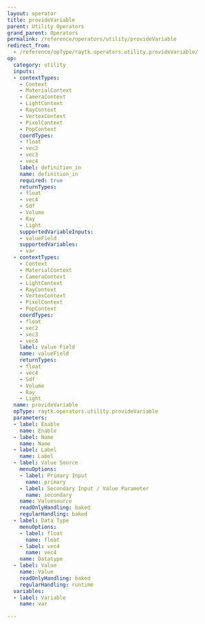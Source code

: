 ```yaml
---
layout: operator
title: provideVariable
parent: Utility Operators
grand_parent: Operators
permalink: /reference/operators/utility/provideVariable
redirect_from:
  - /reference/opType/raytk.operators.utility.provideVariable/
op:
  category: utility
  inputs:
  - contextTypes:
    - Context
    - MaterialContext
    - CameraContext
    - LightContext
    - RayContext
    - VertexContext
    - PixelContext
    - PopContext
    coordTypes:
    - float
    - vec2
    - vec3
    - vec4
    label: definition_in
    name: definition_in
    required: true
    returnTypes:
    - float
    - vec4
    - Sdf
    - Volume
    - Ray
    - Light
    supportedVariableInputs:
    - valueField
    supportedVariables:
    - var
  - contextTypes:
    - Context
    - MaterialContext
    - CameraContext
    - LightContext
    - RayContext
    - VertexContext
    - PixelContext
    - PopContext
    coordTypes:
    - float
    - vec2
    - vec3
    - vec4
    label: Value Field
    name: valueField
    returnTypes:
    - float
    - vec4
    - Sdf
    - Volume
    - Ray
    - Light
  name: provideVariable
  opType: raytk.operators.utility.provideVariable
  parameters:
  - label: Enable
    name: Enable
  - label: Name
    name: Name
  - label: Label
    name: Label
  - label: Value Source
    menuOptions:
    - label: Primary Input
      name: primary
    - label: Secondary Input / Value Parameter
      name: secondary
    name: Valuesource
    readOnlyHandling: baked
    regularHandling: baked
  - label: Data Type
    menuOptions:
    - label: float
      name: float
    - label: vec4
      name: vec4
    name: Datatype
  - label: Value
    name: Value
    readOnlyHandling: baked
    regularHandling: runtime
  variables:
  - label: Variable
    name: var

---
```

